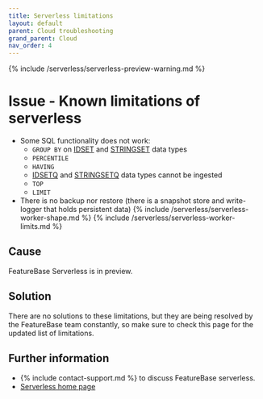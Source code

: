 ```yaml
---
title: Serverless limitations
layout: default
parent: Cloud troubleshooting
grand_parent: Cloud
nav_order: 4
---
```

{% include /serverless/serverless-preview-warning.md %}

# Issue - Known limitations of serverless


-   Some SQL functionality does not work:  
    -   `GROUP BY` on [IDSET](/docs/sql-guide/data-types/data-type-idset) and [STRINGSET](/docs/sql-guide/data-types/data-type-stringset) data types  
    -   `PERCENTILE`  
    -   `HAVING`  
    -   [IDSETQ](/docs/sql-guide/data-types/data-type-idsetq) and [STRINGSETQ](/docs/sql-guide/data-types/data-type-stringsetq) data types cannot be ingested
    -   `TOP`
    -   `LIMIT`   
-   There is no backup nor restore (there is a snapshot store and write-logger that holds persistent data)
{% include /serverless/serverless-worker-shape.md %}
{% include /serverless/serverless-worker-limits.md %}

## Cause

FeatureBase Serverless is in preview.

## Solution

There are no solutions to these limitations, but they are being resolved by the FeatureBase team constantly, so make sure to check this page for the updated list of limitations.

## Further information

* {% include contact-support.md %} to discuss FeatureBase serverless.
* [Serverless home page](/docs/cloud/serverless)